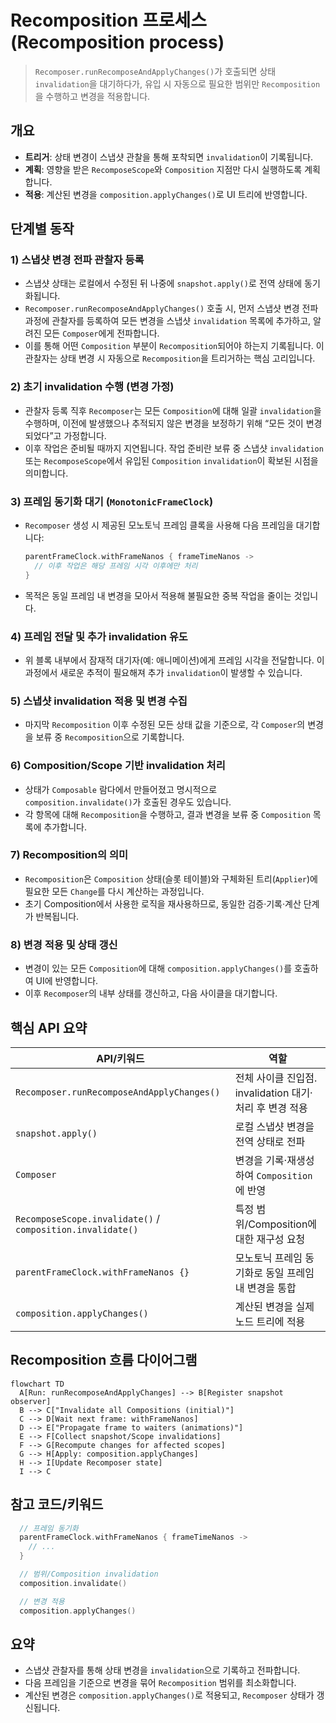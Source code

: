 # Recomposition 프로세스 (Recomposition process)

> `Recomposer.runRecomposeAndApplyChanges()`가 호출되면 상태 `invalidation`을 대기하다가, 유입 시 자동으로 필요한 범위만 `Recomposition`을 수행하고 변경을 적용합니다.

## 개요
- **트리거**: 상태 변경이 스냅샷 관찰을 통해 포착되면 `invalidation`이 기록됩니다.
- **계획**: 영향을 받은 `RecomposeScope`와 `Composition` 지점만 다시 실행하도록 계획합니다.
- **적용**: 계산된 변경을 `composition.applyChanges()`로 UI 트리에 반영합니다.

## 단계별 동작

### 1) 스냅샷 변경 전파 관찰자 등록
- 스냅샷 상태는 로컬에서 수정된 뒤 나중에 `snapshot.apply()`로 전역 상태에 동기화됩니다.
- `Recomposer.runRecomposeAndApplyChanges()` 호출 시, 먼저 스냅샷 변경 전파 과정에 관찰자를 등록하여 모든 변경을 스냅샷 `invalidation` 목록에 추가하고, 알려진 모든 `Composer`에게 전파합니다.
- 이를 통해 어떤 `Composition` 부분이 `Recomposition`되어야 하는지 기록됩니다. 이 관찰자는 상태 변경 시 자동으로 `Recomposition`을 트리거하는 핵심 고리입니다.

### 2) 초기 invalidation 수행 (변경 가정)
- 관찰자 등록 직후 `Recomposer`는 모든 `Composition`에 대해 일괄 `invalidation`을 수행하며, 이전에 발생했으나 추적되지 않은 변경을 보정하기 위해 “모든 것이 변경되었다”고 가정합니다.
- 이후 작업은 준비될 때까지 지연됩니다. 작업 준비란 보류 중 스냅샷 `invalidation` 또는 `RecomposeScope`에서 유입된 `Composition` `invalidation`이 확보된 시점을 의미합니다.

### 3) 프레임 동기화 대기 (`MonotonicFrameClock`)
- `Recomposer` 생성 시 제공된 모노토닉 프레임 클록을 사용해 다음 프레임을 대기합니다:
  ```kotlin
  parentFrameClock.withFrameNanos { frameTimeNanos ->
    // 이후 작업은 해당 프레임 시각 이후에만 처리
  }
  ```
- 목적은 동일 프레임 내 변경을 모아서 적용해 불필요한 중복 작업을 줄이는 것입니다.

### 4) 프레임 전달 및 추가 invalidation 유도
- 위 블록 내부에서 잠재적 대기자(예: 애니메이션)에게 프레임 시각을 전달합니다. 이 과정에서 새로운 추적이 필요해져 추가 `invalidation`이 발생할 수 있습니다.

### 5) 스냅샷 invalidation 적용 및 변경 수집
- 마지막 `Recomposition` 이후 수정된 모든 상태 값을 기준으로, 각 `Composer`의 변경을 보류 중 `Recomposition`으로 기록합니다.

### 6) Composition/Scope 기반 invalidation 처리
- 상태가 `Composable` 람다에서 만들어졌고 명시적으로 `composition.invalidate()`가 호출된 경우도 있습니다.
- 각 항목에 대해 `Recomposition`을 수행하고, 결과 변경을 보류 중 `Composition` 목록에 추가합니다.

### 7) Recomposition의 의미
- `Recomposition`은 `Composition` 상태(슬롯 테이블)와 구체화된 트리(`Applier`)에 필요한 모든 `Change`를 다시 계산하는 과정입니다.
- 초기 Composition에서 사용한 로직을 재사용하므로, 동일한 검증·기록·계산 단계가 반복됩니다.

### 8) 변경 적용 및 상태 갱신
- 변경이 있는 모든 `Composition`에 대해 `composition.applyChanges()`를 호출하여 UI에 반영합니다.
- 이후 `Recomposer`의 내부 상태를 갱신하고, 다음 사이클을 대기합니다.

## 핵심 API 요약

| API/키워드 | 역할 |
| --- | --- |
| `Recomposer.runRecomposeAndApplyChanges()` | 전체 사이클 진입점. invalidation 대기·처리 후 변경 적용 |
| `snapshot.apply()` | 로컬 스냅샷 변경을 전역 상태로 전파 |
| `Composer` | 변경을 기록·재생성하여 `Composition`에 반영 |
| `RecomposeScope.invalidate()` / `composition.invalidate()` | 특정 범위/Composition에 대한 재구성 요청 |
| `parentFrameClock.withFrameNanos {}` | 모노토닉 프레임 동기화로 동일 프레임 내 변경을 통합 |
| `composition.applyChanges()` | 계산된 변경을 실제 노드 트리에 적용 |

## Recomposition 흐름 다이어그램

```mermaid
flowchart TD
  A[Run: runRecomposeAndApplyChanges] --> B[Register snapshot observer]
  B --> C["Invalidate all Compositions (initial)"]
  C --> D[Wait next frame: withFrameNanos]
  D --> E["Propagate frame to waiters (animations)"]
  E --> F[Collect snapshot/Scope invalidations]
  F --> G[Recompute changes for affected scopes]
  G --> H[Apply: composition.applyChanges]
  H --> I[Update Recomposer state]
  I --> C
```

## 참고 코드/키워드

```kotlin
  // 프레임 동기화
  parentFrameClock.withFrameNanos { frameTimeNanos ->
    // ...
  }

  // 범위/Composition invalidation
  composition.invalidate()

  // 변경 적용
  composition.applyChanges()
```

## 요약
- 스냅샷 관찰자를 통해 상태 변경을 `invalidation`으로 기록하고 전파합니다.
- 다음 프레임을 기준으로 변경을 묶어 `Recomposition` 범위를 최소화합니다.
- 계산된 변경은 `composition.applyChanges()`로 적용되고, `Recomposer` 상태가 갱신됩니다.


